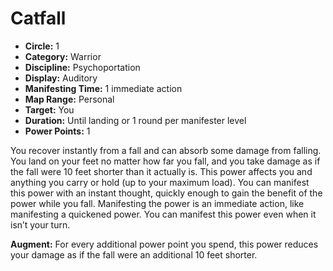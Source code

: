 # Catfall

- **Circle:** 1
- **Category:** Warrior
- **Discipline:** Psychoportation
- **Display:** Auditory
- **Manifesting Time:** 1 immediate action
- **Map Range:** Personal
- **Target:** You
- **Duration:** Until landing or 1 round per manifester level
- **Power Points:** 1

You recover instantly from a fall and can absorb some damage from falling. You land on your feet no matter how far you fall, and you take damage as if the fall were 10 feet shorter than it actually is. This power affects you and anything you carry or hold (up to your maximum load). You can manifest this power with an instant thought, quickly enough to gain the benefit of the power while you fall. Manifesting the power is an immediate action, like manifesting a quickened power. You can manifest this power even when it isn’t your turn.

**Augment:** For every additional power point you spend, this power reduces your damage as if the fall were an additional 10 feet shorter.
